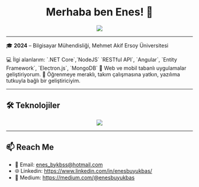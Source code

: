 <h1 align="center">Merhaba ben Enes! 👋</h1>

<p align="center">
  <img src="https://readme-typing-svg.herokuapp.com?font=Fira+Code&size=22&pause=1000&color=3AB3FF&center=true&vCenter=true&width=435&lines=Software+Developer;Backend+%7C+.NET+Core+%7C+Rest+API;Frontend+%7C+Angular+%7C+ElectronJS;" />
</p>

---

🎓 **2024** – Bilgisayar Mühendisliği, Mehmet Akif Ersoy Üniversitesi 
</p>
💻 İlgi alanlarım: `.NET Core`,`NodeJS` `RESTful API`, `Angular`, `Entity Framework`,   `Electron.js`, `MongoDB`  
📌 Web ve mobil tabanlı uygulamalar geliştiriyorum.  
🚀 Öğrenmeye meraklı, takım çalışmasına yatkın, yazılıma tutkuyla bağlı bir geliştiriciyim.

---

## 🛠️ Teknolojiler

<p align="center">
  <img src="https://skillicons.dev/icons?i=dotnet,cs,js,html,css,angular,redis,mongodb,mysql,git,github,visualstudio,vscode" />
</p>

---


## 📫 Reach Me
- 📧 Email: enes_bykbss@hotmail.com  
- 🌐 Linkedin: https://www.linkedin.com/in/enesbuyukbas/ 
- 📝 Medium: https://medium.com/@enesbuyukbas

